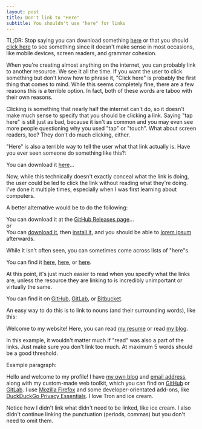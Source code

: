```yaml
---
layout: post
title: Don't link to "Here"
subtitle: You shouldn't use "here" for links
---
```


TL;DR: Stop saying you can download something [here](https://example.com/) or that you should [click here](https://example.com/) to see something since it doesn't make sense in most occasions, like mobile devices, screen readers, and grammar cohesion.

When you're creating almost anything on the internet, you can probably link to another resource. We see it all the time. If you want the user to click something but don't know how to phrase it, "Click here" is probably the first thing that comes to mind. While this seems completely fine, there are a few reasons this is a terrible option. In fact, both of these words are taboo with their own reasons.

Clicking is something that nearly half the internet can't do, so it doesn't make much sense to specify that you should be clicking a link. Saying "tap here" is still just as bad, because it isn't as common and you may even see more people questioning why you used "tap" or "touch". What about screen readers, too? They don't do much clicking, either.

"Here" is also a terrible way to tell the user what that link actually is. Have you ever seen someone do something like this?:

You can download it [here](https://example.com/)...

Now, while this technically doesn't exactly conceal what the link is doing, the user could be led to click the link without reading what they're doing. I've done it multiple times, especially when I was first learning about computers.

A better alternative would be to do the following:

You can download it at the [GitHub Releases page](https://example.com/)...  
or  
You can [download it](https://example.com/), then [install it](https://example.com/), and you should be able to [lorem ipsum](https://example.com/) afterwards.

While it isn't often seen, you can sometimes come across lists of "here"s.

You can find it [here](https://example.com/), [here](https://example.com/), or [here](https://example.com/).

At this point, it's just much easier to read when you specify what the links are, unless the resource they are linking to is incredibly unimportant or virtually the same.

You can find it on [GitHub](https://example.com/), [GitLab](https://example.com/), or [Bitbucket](https://example.com/).

An easy way to do this is to link to nouns (and their surrounding words), like this:

Welcome to my website! Here, you can read [my resume](https://example.com/) or read [my blog](https://example.com/).

In this example, it wouldn't matter much if "read" was also a part of the links. Just make sure you don't link too much. At maximum 5 words should be a good threshold.

Example paragraph:

Hello and welcome to my profile! I have [my own blog](https://example.com/) and [email address](mailto:me@example.com), along with my custom-made web toolkit, which you can find on [GitHub](https://example.com/) or [GitLab](https://example.com/). I use [Mozilla Firefox](https://example.com/) and some developer-orientated add-ons, like [DuckDuckGo Privacy Essentials](https://addons.mozilla.org/en-US/firefox/addon/duckduckgo-for-firefox/). I love Tron and ice cream.

Notice how I didn't link what didn't need to be linked, like ice cream. I also didn't continue linking the punctuation (periods, commas) but you don't need to omit them.
